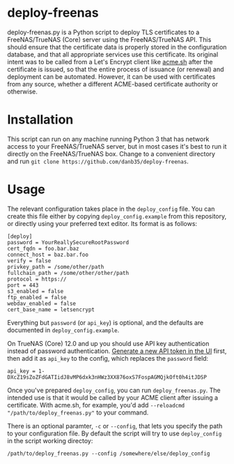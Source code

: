 # deploy-freenas

deploy-freenas.py is a Python script to deploy TLS certificates to a FreeNAS/TrueNAS (Core) server using the FreeNAS/TrueNAS API.  This should ensure that the certificate data is properly stored in the configuration database, and that all appropriate services use this certificate.  Its original intent was to be called from a Let's Encrypt client like [acme.sh](https://github.com/Neilpang/acme.sh) after the certificate is issued, so that the entire process of issuance (or renewal) and deployment can be automated.  However, it can be used with certificates from any source, whether a different ACME-based certificate authority or otherwise.

# Installation
This script can run on any machine running Python 3 that has network access to your FreeNAS/TrueNAS server, but in most cases it's best to run it directly on the FreeNAS/TrueNAS box.  Change to a convenient directory and run `git clone https://github.com/danb35/deploy-freenas`.

# Usage

The relevant configuration takes place in the `deploy_config` file.  You can create this file either by copying `deploy_config.example` from this repository, or directly using your preferred text editor.  Its format is as follows:

```
[deploy]
password = YourReallySecureRootPassword
cert_fqdn = foo.bar.baz
connect_host = baz.bar.foo
verify = false
privkey_path = /some/other/path
fullchain_path = /some/other/other/path
protocol = https://
port = 443
s3_enabled = false
ftp_enabled = false
webdav_enabled = false
cert_base_name = letsencrypt
```

Everything but `password` (or `api_key`) is optional, and the defaults are documented in `deploy_config.example`.

On TrueNAS (Core) 12.0 and up you should use API key authentication instead of password authentication.
[Generate a new API token in the UI](https://www.truenas.com/docs/hub/additional-topics/api/#creating-api-keys) first, then add it as `api_key` to the config, which replaces the `password` field:
```
api_key = 1-DXcZ19sZoZFdGATIidJ8vMP6dxk3nHWz3XX876oxS7FospAGMQjkOft0h4itJDSP
```

Once you've prepared `deploy_config`, you can run `deploy_freenas.py`.  The intended use is that it would be called by your ACME client after issuing a certificate.  With acme.sh, for example, you'd add `--reloadcmd "/path/to/deploy_freenas.py"` to your command.

There is an optional paramter, `-c` or `--config`, that lets you specify the path to your configuration file. By default the script will try to use `deploy_config` in the script working directoy:

```
/path/to/deploy_freenas.py --config /somewhere/else/deploy_config
```

